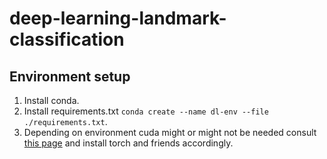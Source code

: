 # deep-learning-landmark-classification

## Environment setup
1. Install conda.
2. Install requirements.txt `conda create --name dl-env --file ./requirements.txt`.
3. Depending on environment cuda might or might not be needed consult [this page](https://pytorch.org/get-started/locally/) and install torch and friends accordingly.